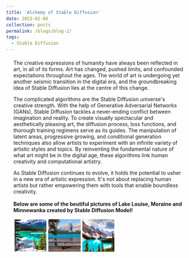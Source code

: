```yaml
---
title: 'Alchemy of Stable Diffusion'
date: 2023-02-08
collection: posts
permalink: /blogs/blog-2/
tags:
  - Stable Diffusion
---
```

<div style="margin-left: 20px; margin-right: 20px; margin-top: 20px; margin-bottom: 30px;">
The creative expressions of humanity have always been reflected in art, in all of its forms. Art has changed, pushed limits, and confounded expectations throughout the ages. The world of art is undergoing yet another seismic transition in the digital era, and the groundbreaking idea of Stable Diffusion lies at the centre of this change.

The complicated algorithms are the Stable Diffusion universe's creative strength. With the help of Generative Adversarial Networks (GANs), Stable Diffusion tackles a never-ending conflict between imagination and reality. To create visually spectacular and aesthetically pleasing art, the diffusion process, loss functions, and thorough training regimens serve as its guides. The manipulation of latent areas, progressive growing, and conditional generation techniques also allow artists to experiment with an infinite variety of artistic styles and topics. By reinventing the fundamental nature of what art might be in the digital age, these algorithms link human creativity and computational artistry. <br/>

As Stable Diffusion continues to evolve, it holds the potential to usher in a new era of artistic expression. It's not about replacing human artists but rather empowering them with tools that enable boundless creativity.
<br/><br/>
<b>Below are some of the beutiful pictures of Lake Louise, Moraine and Minnewanka created by Stable Diffusion Model! </b>
<br/>

<div style="display: flex; content-align: center; align-item: center;">
  <img src="/images/louise.png" alt="Image 1" style="width: 20%;">
  <img src="/images/minnewanka.png" alt="Image 2" style="width: 20%;">
  <img src="/images/moraine.png" alt="Image 3" style="width: 20%;">
</div>
</div>